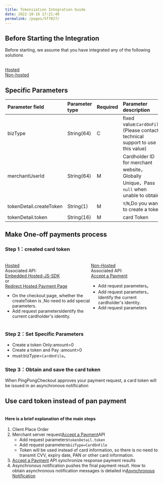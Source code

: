 ```yaml
---
title: Tokenization Integration Guide
date: 2022-10-16 17:21:48
permalink: /pages/5f7027/
---
```





## Before Starting the Integration

Before starting, we assume that you have integrated any of the following solutions

<br/>
<a href="/pages/f90dfd/" target="_blank">Hosted</a>
<br/>
<a href="/pages/6c7fd1/" target="_blank">Non-hosted</a>


## Specific Parameters

| Parameter field         | Parameter type | Required | Parameter description                                                                |
|:------------------------|:---------------|:---------|:-------------------------------------------------------------------------------------|
| bizType                 | String(64)     | C        | fixed value:`CardOnFile` (Please contact technical support to use this value)        |
| merchantUserId          | String(64)     | M        | Cardholder ID for merchant website，Globally Unique，Pass `null` when unable to obtain |
| tokenDetail.createToken | String(1)      | M        | `Y`/`N`,Do you want to create a token                                                |
| tokenDetail.token       | String(16)     | M        | card Token                                                                           |



## Make One-off payments process

### Step 1：created card token

<br>
<div style="justify-content:space-between;display: flex">
 <el-card style="max-width: 400px;background: none;color: var(--textColor);border-color: var(--borderColor)">
  <div slot="header" class="clearfix">
    <a href="/pages/abc0f1" target="_blank" >Hosted</a>
  </div>
  <div>
    <span style="display: block">Associated API:</span>
    <a href ="/pages/617443/" target="_blank">Embedded Hosted-JS-SDK</a><br/>or<br/>
    <a href ="/pages/c2df15/" target="_blank">Redirect Hosted Payment Page</a>
   <ul>
    <li>On the checkout page, whether the createToken is<Badge text="Y" vertical="middle" /> ,No need to add special parameters.</li>
    <li>Add request parameters<Badge text="merchantUserId" vertical="middle"/>Identify the current cardholder's identity.</li>
   </ul>
  </div>
</el-card>


<el-card style="max-width: 400px;background: none;color: var(--textColor);border-color: var(--borderColor)">
  <div slot="header" class="clearfix">
    <a href="/pages/14d81d" target="_blank" >Non-Hosted</a>
  </div>
  <div>
    <span style="display: block">Associated API:</span>
    <a href="/pages/a2c224/" target="_blank">Accept a Payment</a>
    <ul>
    <li>Add request parameters<Badge text="tokenDetail.createToken=Y" vertical="middle"/>。</li>
    <li>Add request parameters<Badge text="customer.customerId" vertical="middle"/>，Identify the current cardholder's identity.</li>
    <li>Add request parameters<Badge text="bizType=CardOnFile(可选)" vertical="middle"/></li>
   </ul>
  </div>
</el-card>
</div>


###  Step 2：Set Specific Parameters

- Create a token Only:amount=0 
- Create a token and Pay :amount>0 
- must:bizType=`CardOnFile`。

###  Step 3：Obtain and save the card token

When PingPongCheckout approves your payment request, a card token will be issued in an asynchronous notification



##  Use card token instead of pan payment


<div ><img :src="$withBase('/v4/tokenization/tokenPay.png')"></div>


<el-card style="background: none;color: var(--textColor);border-color: var(--borderColor)">
<div slot="header">
<h4>Here is a brief explanation of the main steps</h4>
</div>
<ol>
<li>Client Place Order</li>
<li>
    Merchant server request<a href="/pages/a2c224/" target="_blank">Accept a Payment</a>API
    <ul>
        <li>Add request parameters<code>tokenDetail.token</code></li>
        <li>Add request parameters<code>bizType=CardOnFile</code></li>
        <li>Token will be used instead of card information, so there is no need to transmit CVV, expiry date, PAN or other card information.</li>
    </ul>
</li>
<li><a href="/pages/a2c224/" target="_blank">Accept a Payment</a> API synchronize response payment results</li>
<li>
Asynchronous notification pushes the final payment result. How to obtain asynchronous notification messages is detailed in<a href="/pages/d0ddb3/" target="_blank" >Asynchronous Notification
</a>
</li>
</ol>
</el-card>




